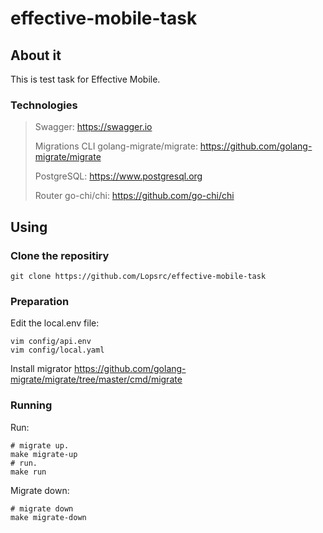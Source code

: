 # effective-mobile-task

## About it
This is test task for Effective Mobile.

### Technologies

>Swagger: https://swagger.io
>
>Migrations CLI golang-migrate/migrate: https://github.com/golang-migrate/migrate
>
>PostgreSQL: https://www.postgresql.org
>
>Router go-chi/chi: https://github.com/go-chi/chi

## Using

### Clone the repositiry
```
git clone https://github.com/Lopsrc/effective-mobile-task
```

### Preparation

Edit the local.env file:
```
vim config/api.env
vim config/local.yaml
```
Install migrator https://github.com/golang-migrate/migrate/tree/master/cmd/migrate

### Running

Run:
```
# migrate up.
make migrate-up
# run.
make run
```

Migrate down:
```
# migrate down
make migrate-down
```